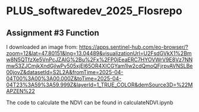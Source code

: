 # PLUS_softwaredev_2025_Flosrepo

## Assignment #3 Function

I downloaded an image from:
https://apps.sentinel-hub.com/eo-browser/?zoom=12&lat=47.80151&lng=13.04489&visualizationUrl=U2FsdGVkX1%2Bmw8N5QTfzXe5VnPcJZAIG%2Bu%2Fx%2FP0jEeaERC7HYOVWrV9E8Vz7NNmw53ZJCmjkXndGjlwPv505xjEI65OR4XICGYam1lw2cdQmoQFjrpvAVNSLBe00jovZ&datasetId=S2L2A&fromTime=2025-04-04T00%3A00%3A00.000Z&toTime=2025-04-04T23%3A59%3A59.999Z&layerId=1_TRUE_COLOR&demSource3D=%22MAPZEN%22 

The code to calculate the NDVI can be found in calculateNDVI.ipynb
